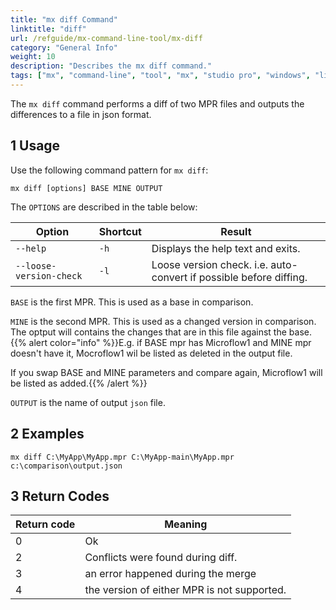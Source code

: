 ```yaml
---
title: "mx diff Command"
linktitle: "diff"
url: /refguide/mx-command-line-tool/mx-diff
category: "General Info"
weight: 10
description: "Describes the mx diff command."
tags: ["mx", "command-line", "tool", "mx", "studio pro", "windows", "linux", "diff"]
---
```


The `mx diff` command performs a diff of two MPR files and outputs the differences to a file in json format.

## 1 Usage

Use the following command pattern for `mx diff`:

`mx diff [options] BASE MINE OUTPUT`

The `OPTIONS` are described in the table below:

| Option   | Shortcut | Result                                                                        |
| -------- | -------- | ---------------------------------                                             |
| `--help` | `-h`     | Displays the help text and exits.                                             |
| `--loose-version-check` | `-l` | Loose version check. i.e. auto-convert if possible before diffing. |

`BASE` is the first MPR. This is used as a base in comparison. 

`MINE` is the second MPR. This is used as a changed version in comparison. The optput will contains the changes that are in this file against the base. 
{{% alert color="info" %}}E.g. if BASE mpr has Microflow1 and MINE mpr doesn't have it, Mocroflow1 wil be listed as deleted in the output file. 

If you swap BASE and MINE parameters and compare again, Microflow1 will be listed as added.{{% /alert %}}

`OUTPUT` is the name of output `json` file.

## 2 Examples

`mx diff C:\MyApp\MyApp.mpr C:\MyApp-main\MyApp.mpr c:\comparison\output.json`

## 3 Return Codes

| Return code | Meaning |
| - | - |
| 0 | Ok |
| 2 | Conflicts were found during diff. |
| 3 | an error happened during the merge |
| 4 | the version of either MPR is not supported. |